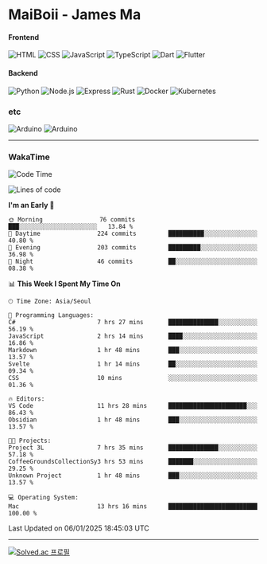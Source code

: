 # MaiBoii - James Ma

#### Frontend
![HTML](https://img.shields.io/badge/-HTML-E34F26?style=flat-square&logo=html5&logoColor=white)
![CSS](https://img.shields.io/badge/-CSS-1572B6?style=flat-square&logo=css3)
![JavaScript](https://img.shields.io/badge/-JavaScript-F7DF1E?style=flat-square&logo=javascript&logoColor=black)
![TypeScript](https://img.shields.io/badge/-TypeScript-02569B?style=flat-square&logo=typescript&logoColor=white)
![Dart](https://img.shields.io/badge/-Dart-0175C2?style=flat-square&logo=dart)
![Flutter](https://img.shields.io/badge/-Flutter-02569B?style=flat-square&logo=flutter)


#### Backend
![Python](https://img.shields.io/badge/-Python-3776AB?style=flat-square&logo=python&logoColor=white)
![Node.js](https://img.shields.io/badge/-Node.js-339933?style=flat-square&logo=node.js&logoColor=white)
![Express](https://img.shields.io/badge/-Express-339933?style=flat-square&logo=express&logoColor=white)
![Rust](https://img.shields.io/badge/-Rust-000000?style=flat-square&logo=rust&logoColor=white)
![Docker](https://img.shields.io/badge/-Docker-2496ED?style=flat-square&logo=docker&logoColor=white)
![Kubernetes](https://img.shields.io/badge/-Kubernetes-326CE5?style=flat-square&logo=kubernetes&logoColor=white)


### etc
![Arduino](https://img.shields.io/badge/-Arduino-00878F?style=flat-square&logo=arduino&logoColor=white)
![Arduino](https://img.shields.io/badge/-Unity-232326?style=flat-square&logo=unity&logoColor=white)

---
### WakaTime
<!--START_SECTION:waka-->
![Code Time](http://img.shields.io/badge/Code%20Time-1%2C002%20hrs%2016%20mins-blue)

![Lines of code](https://img.shields.io/badge/From%20Hello%20World%20I%27ve%20Written-1.8%20million%20lines%20of%20code-blue)

**I'm an Early 🐤** 

```text
🌞 Morning                76 commits          ███░░░░░░░░░░░░░░░░░░░░░░   13.84 % 
🌆 Daytime                224 commits         ██████████░░░░░░░░░░░░░░░   40.80 % 
🌃 Evening                203 commits         █████████░░░░░░░░░░░░░░░░   36.98 % 
🌙 Night                  46 commits          ██░░░░░░░░░░░░░░░░░░░░░░░   08.38 % 
```


📊 **This Week I Spent My Time On** 

```text
🕑︎ Time Zone: Asia/Seoul

💬 Programming Languages: 
C#                       7 hrs 27 mins       ██████████████░░░░░░░░░░░   56.19 % 
JavaScript               2 hrs 14 mins       ████░░░░░░░░░░░░░░░░░░░░░   16.86 % 
Markdown                 1 hr 48 mins        ███░░░░░░░░░░░░░░░░░░░░░░   13.57 % 
Svelte                   1 hr 14 mins        ██░░░░░░░░░░░░░░░░░░░░░░░   09.34 % 
CSS                      10 mins             ░░░░░░░░░░░░░░░░░░░░░░░░░   01.36 % 

🔥 Editors: 
VS Code                  11 hrs 28 mins      ██████████████████████░░░   86.43 % 
Obsidian                 1 hr 48 mins        ███░░░░░░░░░░░░░░░░░░░░░░   13.57 % 

🐱‍💻 Projects: 
Project 3L               7 hrs 35 mins       ██████████████░░░░░░░░░░░   57.18 % 
CoffeeGroundsCollectionSy3 hrs 53 mins       ███████░░░░░░░░░░░░░░░░░░   29.25 % 
Unknown Project          1 hr 48 mins        ███░░░░░░░░░░░░░░░░░░░░░░   13.57 % 

💻 Operating System: 
Mac                      13 hrs 16 mins      █████████████████████████   100.00 % 
```


 Last Updated on 06/01/2025 18:45:03 UTC
<!--END_SECTION:waka-->
---
[![Solved.ac
프로필](http://mazassumnida.wtf/api/v2/generate_badge?boj=msu2020)](https://solved.ac/msu2020)
